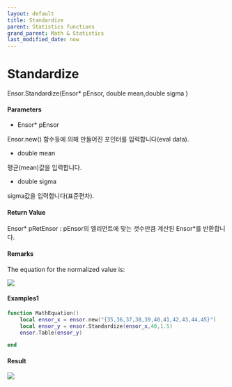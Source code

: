 ```yaml
---
layout: default
title: Standardize
parent: Statistics functions
grand_parent: Math & Statistics
last_modified_date: now
---
```


# Standardize

Ensor.Standardize\(Ensor\* pEnsor, double mean,double sigma \)

#### Parameters

* Ensor\* pEnsor

Ensor.new() 함수등에 의해 만들어진 포인터를 입력합니다(eval data).

* double mean

평균\(mean\)값을 입력합니다.

* double sigma 

sigma값을 입력합니다(표준편차).

#### Return Value

Ensor\* pRetEnsor : pEnsor의 엘리먼트에 맞는 갯수만큼 계산된 Ensor\*를 반환합니다.

#### Remarks

The equation for the normalized value is:

![](./StatisticsAPI/StandardizeFunc.png)


#### Examples1

```lua
function MathEquation()
	local ensor_x = ensor.new("{35,36,37,38,39,40,41,42,43,44,45}")
	local ensor_y = ensor.Standardize(ensor_x,40,1.5)
	ensor.Table(ensor_y)

end
```

#### Result

![](./StatisticsAPI/StandardizeResult.png)



